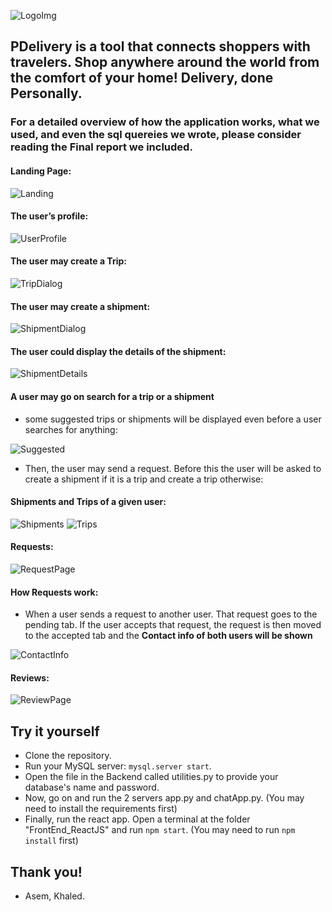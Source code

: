 
![LogoImg](https://github.com/asimokby/PDelivery/blob/master/FrontEnd_ReactJS/src/Imgs/logo-0.png)

## PDelivery is a tool that connects shoppers with travelers. Shop anywhere around the world from the comfort of your home! Delivery, done Personally.
### For a detailed overview of how the application works, what we used, and even the sql quereies we wrote, please consider reading the Final report we included.

#### Landing Page: 
![Landing](https://github.com/asimokby/PDelivery/blob/master/screenshots/Screen%20Shot%202020-05-30%20at%2013.43.35.png)

#### The user’s profile:

![UserProfile](https://github.com/asimokby/PDelivery/blob/master/screenshots/Screen%20Shot%202020-05-30%20at%2013.58.02.png)

#### The user may create a Trip:

![TripDialog](https://github.com/asimokby/PDelivery/blob/master/screenshots/Screen%20Shot%202020-05-30%20at%2015.50.49.png)

#### The user may create a shipment:

![ShipmentDialog](https://github.com/asimokby/PDelivery/blob/master/screenshots/Screen%20Shot%202020-05-30%20at%2014.14.34.png)

#### The user could display the details of the shipment:

![ShipmentDetails](https://github.com/asimokby/PDelivery/blob/master/screenshots/Screen%20Shot%202020-05-30%20at%2015.46.13.png)

#### A user may go on search for a trip or a shipment

- some suggested trips or shipments will be displayed even before a user searches for anything:

![Suggested](https://github.com/asimokby/PDelivery/blob/master/screenshots/Screen%20Shot%202020-05-30%20at%2015.55.29.png)


- Then, the user may send a request. Before this the user will be asked to create a shipment if it is a trip and create a trip otherwise:


#### Shipments and Trips of a given user: 

![Shipments](https://github.com/asimokby/PDelivery/blob/master/screenshots/Screen%20Shot%202020-05-30%20at%2015.42.32.png)
![Trips](https://github.com/asimokby/PDelivery/blob/master/screenshots/Screen%20Shot%202020-05-30%20at%2016.06.58.png)

#### Requests: 

![RequestPage](https://github.com/asimokby/PDelivery/blob/master/screenshots/Screen%20Shot%202020-05-30%20at%2016.25.15.png)

#### How Requests work: 
- When a user sends a request to another user. That request goes to the pending tab. If the user accepts that request, the request is then moved to the accepted tab and the **Contact info of both users will be shown**

![ContactInfo](https://github.com/asimokby/PDelivery/blob/master/screenshots/Screen%20Shot%202020-05-30%20at%2016.31.52.png)

#### Reviews:

![ReviewPage](https://github.com/asimokby/PDelivery/blob/master/screenshots/Screen%20Shot%202020-05-30%20at%2016.36.46.png)


## Try it yourself
- Clone the repository. 
- Run your MySQL server: `mysql.server start`. 
- Open the file in the Backend called utilities.py to provide your database's name and password. 
- Now, go on and run the 2 servers app.py and chatApp.py.  (You may need to install the requirements first) 
- Finally, run the react app. Open a terminal at the folder "FrontEnd_ReactJS" and run `npm start`. (You may need to run `npm install` first)


## Thank you!
- Asem, Khaled.
